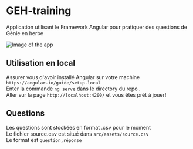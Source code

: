 # GEH-training
Application utilisant le Framework Angular pour pratiquer des questions de Génie en herbe

![Image of the app](/geh-training/doc/2023-10-10_18-38.png)
## Utilisation en local 

Assurer vous d'avoir installé Angular sur votre machine `https://angular.io/guide/setup-local` <br>
Enter la commande `ng serve` dans le directory du repo .<br>
Aller sur la page `http://localhost:4200/` et vous êtes prêt à jouer!

## Questions

Les questions sont stockées en format .csv pour le moment <br>
Le fichier source.csv est situé dans `src/assets/source.csv` <br>
Le format est `question,réponse`
<br>